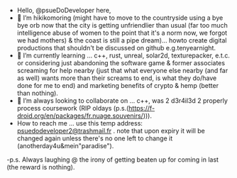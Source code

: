 - Hello, @psueDoDeveloper here,
- 👀 I’m hikikomoring (might have to move to the countryside using a bye bye orb now that the city is getting unfriendlier than usual (far too much intelligence abuse of women to the point that it's a norm now, we forgot we had mothers) & the coast is still a pipe dream)... howto create digital productions that shouldn't be discussed on github e.g.tenyearnight.
- 🌱 I’m currently learning ... c++, rust, unreal, solar2d, texturepacker, e.t.c. or considering just abandoning the software game & former associates screaming for help nearby (just that what everyone else nearby (and far as well) wants more than their screams to end, is what they do/have done for me to end) and marketing benefits of crypto & hemp (better than nothing). 
- 💞️ I’m always looking to collaborate on ... c++, was 2 d3r4il3d 2 properly process coursework (RIP oldays (p.s.(https://f-droid.org/en/packages/fr.nuage.souvenirs/))).
- How to reach me ... use this temp address: psuedodeveloper2@trashmail.fr . note that upon expiry it will be changed again unless there's no one left to change it (anotherday4u&mein"paradise").

-p.s. Always laughing @ the irony of getting beaten up for coming in last (the reward is nothing).

<!---
psueDoDeveloper/psueDoDeveloper is a ✨ special ✨ repository because its `README.md` (this file) appears on your GitHub profile.
You can click the Preview link to take a look at your changes.
--->

